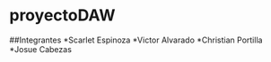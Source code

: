 # proyectoDAW
##Integrantes
  *Scarlet Espinoza 
  *Victor Alvarado 
  *Christian Portilla  
  *Josue Cabezas 
